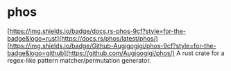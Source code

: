 # phos
[https://img.shields.io/badge/docs.rs-phos-9cf?style=for-the-badge&logo=rust](https://docs.rs/phos/latest/phos/)
[https://img.shields.io/badge/Github-Augigogigi/phos-9cf?style=for-the-badge&logo=github](https://github.com/Augigogigi/phos/)
A rust crate for a regex-like pattern matcher/permutation generator.
